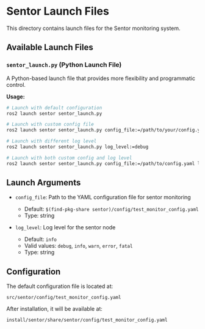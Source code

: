 # Sentor Launch Files

This directory contains launch files for the Sentor monitoring system.

## Available Launch Files

### `sentor_launch.py` (Python Launch File)
A Python-based launch file that provides more flexibility and programmatic control.

**Usage:**
```bash
# Launch with default configuration
ros2 launch sentor sentor_launch.py

# Launch with custom config file
ros2 launch sentor sentor_launch.py config_file:=/path/to/your/config.yaml

# Launch with different log level
ros2 launch sentor sentor_launch.py log_level:=debug

# Launch with both custom config and log level
ros2 launch sentor sentor_launch.py config_file:=/path/to/config.yaml log_level:=warn
```

## Launch Arguments

- `config_file`: Path to the YAML configuration file for sentor monitoring
  - Default: `$(find-pkg-share sentor)/config/test_monitor_config.yaml`
  - Type: string

- `log_level`: Log level for the sentor node
  - Default: `info`
  - Valid values: `debug`, `info`, `warn`, `error`, `fatal`
  - Type: string

## Configuration

The default configuration file is located at:
```
src/sentor/config/test_monitor_config.yaml
```

After installation, it will be available at:
```
install/sentor/share/sentor/config/test_monitor_config.yaml
```


